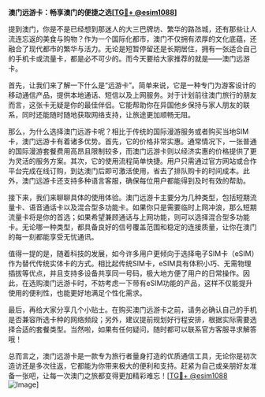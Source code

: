 **澳门远游卡：畅享澳门的便捷之选[[TG💪+ @esim1088](https://t.me/s/esim1088)]**

提到澳门，你是不是已经想到那迷人的大三巴牌坊、繁华的路氹城，还有那些让人流连忘返的美食与购物？作为一个国际化都市，澳门不仅拥有浓厚的文化底蕴，还融合了现代都市的繁华与活力。无论是短暂停留还是长期居住，拥有一张适合自己的手机卡或流量卡，都是必不可少的。而今天要给大家推荐的就是——澳门远游卡。

首先，让我们来了解一下什么是“远游卡”。简单来说，它是一种专门为游客设计的移动通信产品，提供本地通话、短信以及上网服务。对于计划前往澳门旅行的朋友而言，这张卡无疑是你的最佳伴侣。它能帮助你在异国他乡保持与家人朋友的联系，同时还能随时随地获取网络支持，让旅途更加顺畅无阻。

那么，为什么选择澳门远游卡呢？相比于传统的国际漫游服务或者购买当地SIM卡，澳门远游卡有着诸多优势。首先，它的价格非常实惠。通常情况下，一张普通的国际漫游套餐费用高昂且限制较多，而澳门远游卡则以经济实惠的价格提供了更为灵活的服务方案。其次，它的使用流程简单快捷。用户只需通过官方网站或合作平台完成在线订购，到达澳门后即可激活使用，省去了排队购卡的时间成本。此外，澳门远游卡还支持多种语言客服，确保每位用户都能得到及时有效的帮助。

接下来，我们来聊聊具体的使用体验。澳门远游卡主要分为几种类型，包括短期流量卡、语音通话卡以及混合型多功能卡。如果你只是需要临时上网冲浪，那么短期流量卡将是你的首选；如果希望兼顾通话与上网功能，则可以选择混合型多功能卡。无论哪一种类型，都具备良好的信号覆盖范围和稳定的连接质量，让你在澳门的每一刻都能享受无忧通讯。

值得一提的是，随着科技的发展，如今许多用户更倾向于选择电子SIM卡（eSIM）作为替代传统实体卡的方式。相比起传统SIM卡，eSIM具有体积小巧、无需物理插拔等优点，并且支持多设备共享同一号码，极大地方便了用户的日常操作。因此，在选购澳门远游卡时，不妨考虑一下带有eSIM功能的产品，这样不仅能提升使用的便利性，也能更好地满足个性化需求。

最后，再给大家分享几个小贴士。在购买澳门远游卡之前，请务必确认自己的手机是否兼容所选卡种的网络频段；另外，建议提前规划好行程安排，根据实际需要选择合适的套餐类型。当然啦，如果有任何疑问，随时都可以联系官方客服寻求解答哦！

总而言之，澳门远游卡是一款专为旅行者量身打造的优质通信工具，无论你是初次造访还是多次往返，它都能为你带来极大的便利和支持。赶紧为自己或亲朋好友准备一张吧，让每一次澳门之旅都变得更加精彩难忘！[[TG💪+ @esim1088](https://t.me/s/esim1088) ![Image](https://i.postimg.cc/4NQfJmqS/Snipaste-2025-05-13-00-14-12.png)]